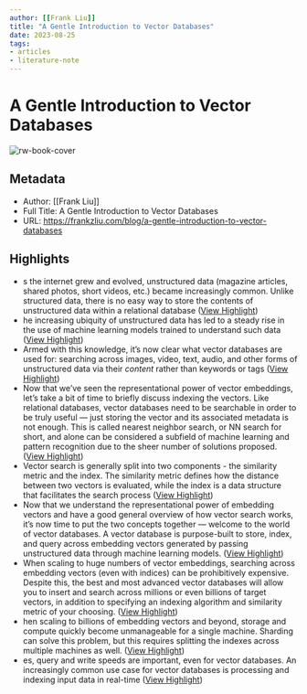 ```yaml
---
author: [[Frank Liu]]
title: "A Gentle Introduction to Vector Databases"
date: 2023-08-25
tags: 
- articles
- literature-note
---
```

# A Gentle Introduction to Vector Databases

![rw-book-cover](https://readwise-assets.s3.amazonaws.com/static/images/article4.6bc1851654a0.png)

## Metadata
- Author: [[Frank Liu]]
- Full Title: A Gentle Introduction to Vector Databases
- URL: https://frankzliu.com/blog/a-gentle-introduction-to-vector-databases

## Highlights
- s the internet grew and evolved, unstructured data (magazine articles, shared photos, short videos, etc.) became increasingly common. Unlike structured data, there is no easy way to store the contents of unstructured data within a relational database ([View Highlight](https://read.readwise.io/read/01h4gebbkq3jgdz8p9pp47212r))
- he increasing ubiquity of unstructured data has led to a steady rise in the use of machine learning models trained to understand such data ([View Highlight](https://read.readwise.io/read/01h4gebje1437krhcxpg69me0d))
- Armed with this knowledge, it’s now clear what vector databases are used for: searching across images, video, text, audio, and other forms of unstructured data via their *content* rather than keywords or tags ([View Highlight](https://read.readwise.io/read/01h4gebt1j95qqe7vtq8z9bv6n))
- Now that we’ve seen the representational power of vector embeddings, let’s take a bit of time to briefly discuss indexing the vectors. Like relational databases, vector databases need to be searchable in order to be truly useful — just storing the vector and its associated metadata is not enough. This is called nearest neighbor search, or NN search for short, and alone can be considered a subfield of machine learning and pattern recognition due to the sheer number of solutions proposed. ([View Highlight](https://read.readwise.io/read/01h4geexcw2xfxkgeb3jfypay4))
- Vector search is generally split into two components - the similarity metric and the index. The similarity metric defines how the distance between two vectors is evaluated, while the index is a data structure that facilitates the search process ([View Highlight](https://read.readwise.io/read/01h4gefc01xrn77y8zf756gcgw))
- Now that we understand the representational power of embedding vectors and have a good general overview of how vector search works, it’s now time to put the two concepts together — welcome to the world of vector databases. A vector database is purpose-built to store, index, and query across embedding vectors generated by passing unstructured data through machine learning models. ([View Highlight](https://read.readwise.io/read/01h4gegvfx56fac6gdt04rm1en))
- When scaling to huge numbers of vector embeddings, searching across embedding vectors (even with indices) can be prohibitively expensive. Despite this, the best and most advanced vector databases will allow you to insert and search across millions or even billions of target vectors, in addition to specifying an indexing algorithm and similarity metric of your choosing. ([View Highlight](https://read.readwise.io/read/01h4geh1k6j0pyz3tw104p92bj))
- hen scaling to billions of embedding vectors and beyond, storage and compute quickly become unmanageable for a single machine. Sharding can solve this problem, but this requires splitting the indexes across multiple machines as well. ([View Highlight](https://read.readwise.io/read/01h4gehc6hw60hgfdw2dvwdnbr))
- es, query and write speeds are important, even for vector databases. An increasingly common use case for vector databases is processing and indexing input data in real-time ([View Highlight](https://read.readwise.io/read/01h4gehr8jxmex1wek6cj5bh8k))
